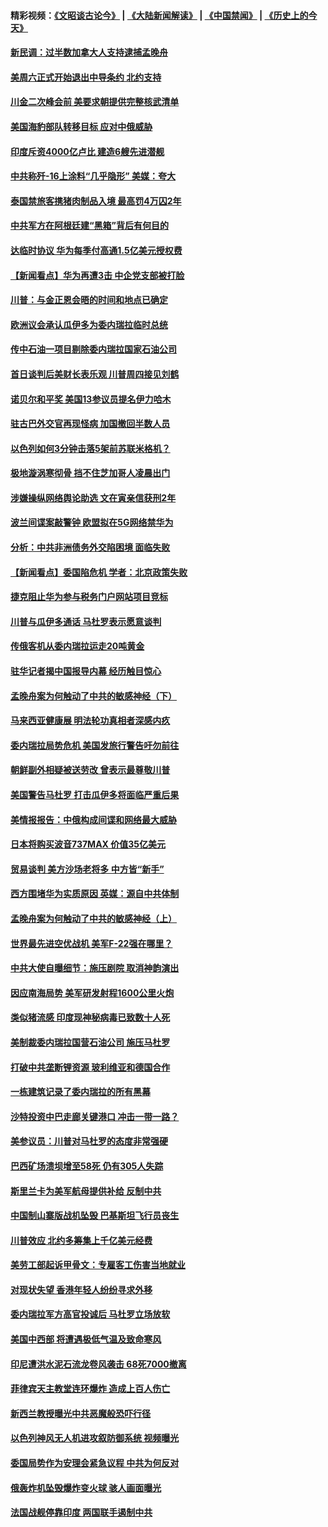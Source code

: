 #### 精彩视频：[《文昭谈古论今》](https://github.com/gfw-breaker/wenzhao) | [《大陆新闻解读》](https://github.com/gfw-breaker/ntdtv-comedy) | [《中国禁闻》](https://github.com/gfw-breaker/ntdtv-news) | [《历史上的今天》](https://github.com/gfw-breaker/today-in-history) 

#### [新民调：过半数加拿大人支持逮捕孟晚舟](../pages/nsc418/n11018655.md?t=02012130) 

#### [美周六正式开始退出中导条约 北约支持](../pages/nsc418/n11018405.md?t=02012130) 

#### [川金二次峰会前 美要求朝提供完整核武清单](../pages/nsc418/n11017962.md?t=02012130) 

#### [美国海豹部队转移目标 应对中俄威胁](../pages/nsc418/n11017801.md?t=02012130) 

#### [印度斥资4000亿卢比 建造6艘先进潜舰](../pages/nsc418/n11017635.md?t=02012130) 

#### [中共称歼-16上涂料“几乎隐形” 美媒：夸大](../pages/nsc418/n11017535.md?t=02012130) 

#### [泰国禁旅客携猪肉制品入境 最高罚4万囚2年](../pages/nsc418/n11016939.md?t=02012130) 

#### [中共军方在阿根廷建“黑箱”背后有何目的](../pages/nsc418/n11016689.md?t=02012130) 

#### [达临时协议 华为每季付高通1.5亿美元授权费](../pages/nsc418/n11016503.md?t=02012130) 

#### [【新闻看点】华为再遭3击 中企党支部被打脸](../pages/nsc418/n11016110.md?t=02012130) 

#### [川普：与金正恩会晤的时间和地点已确定](../pages/nsc418/n11016340.md?t=02012130) 

#### [欧洲议会承认瓜伊多为委内瑞拉临时总统](../pages/nsc418/n11016267.md?t=02012130) 

#### [传中石油一项目剔除委内瑞拉国家石油公司](../pages/nsc418/n11015982.md?t=02012130) 

#### [首日谈判后美财长表乐观 川普周四接见刘鹤](../pages/nsc418/n11015436.md?t=02012130) 

#### [诺贝尔和平奖 美国13参议员提名伊力哈木](../pages/nsc418/n11014742.md?t=02012130) 

#### [驻古巴外交官再现怪病 加国撤回半数人员](../pages/nsc418/n11014810.md?t=02012130) 

#### [以色列如何3分钟击落5架前苏联米格机？](../pages/nsc418/n11014659.md?t=02012130) 

#### [极地漩涡寒彻骨 挡不住芝加哥人凌晨出门](../pages/nsc418/n11014521.md?t=02012130) 

#### [涉嫌操纵网络舆论助选 文在寅亲信获刑2年](../pages/nsc418/n11014174.md?t=02012130) 

#### [波兰间谍案敲警钟 欧盟拟在5G网络禁华为](../pages/nsc418/n11013814.md?t=02012130) 

#### [分析：中共非洲债务外交陷困境 面临失败](../pages/nsc418/n11013731.md?t=02012130) 

#### [【新闻看点】委国陷危机 学者：北京政策失败](../pages/nsc418/n11013287.md?t=02012130) 

#### [捷克阻止华为参与税务门户网站项目竞标](../pages/nsc418/n11013525.md?t=02012130) 

#### [川普与瓜伊多通话 马杜罗表示愿意谈判](../pages/nsc418/n11013353.md?t=02012130) 

#### [传俄客机从委内瑞拉运走20吨黄金](../pages/nsc418/n11013224.md?t=02012130) 

#### [驻华记者揭中国报导内幕 经历触目惊心](../pages/nsc418/n11013118.md?t=02012130) 

#### [孟晚舟案为何触动了中共的敏感神经（下）](../pages/nsc418/n11008903.md?t=02012130) 

#### [马来西亚健康展 明法轮功真相者深感内疚](../pages/nsc418/n11010949.md?t=02012130) 

#### [委内瑞拉局势危机 美国发旅行警告吁勿前往](../pages/nsc418/n11012593.md?t=02012130) 

#### [朝鲜副外相疑被送劳改 曾表示最尊敬川普](../pages/nsc418/n11011872.md?t=02012130) 

#### [美国警告马杜罗 打击瓜伊多将面临严重后果](../pages/nsc418/n11011422.md?t=02012130) 

#### [美情报报告：中俄构成间谍和网络最大威胁](../pages/nsc418/n11011346.md?t=02012130) 

#### [日本将购买波音737MAX 价值35亿美元](../pages/nsc418/n11011238.md?t=02012130) 

#### [贸易谈判 美方沙场老将多 中方皆“新手”](../pages/nsc418/n11010973.md?t=02012130) 

#### [西方围堵华为实质原因 英媒：源自中共体制](../pages/nsc418/n11010190.md?t=02012130) 

#### [孟晚舟案为何触动了中共的敏感神经（上）](../pages/nsc418/n11008466.md?t=02012130) 

#### [世界最先进空优战机 美军F-22强在哪里？](../pages/nsc418/n11010323.md?t=02012130) 

#### [中共大使自曝细节：施压剧院 取消神韵演出](../pages/nsc418/n11008988.md?t=02012130) 

#### [因应南海局势 美军研发射程1600公里火炮](../pages/nsc418/n11010046.md?t=02012130) 

#### [类似猪流感 印度现神秘病毒已致数十人死](../pages/nsc418/n11009797.md?t=02012130) 

#### [美制裁委内瑞拉国营石油公司 施压马杜罗](../pages/nsc418/n11009006.md?t=02012130) 

#### [打破中共垄断锂资源 玻利维亚和德国合作](../pages/nsc418/n11008598.md?t=02012130) 

#### [一栋建筑记录了委内瑞拉的所有黑幕](../pages/nsc418/n11008614.md?t=02012130) 

#### [沙特投资中巴走廊关键港口 冲击一带一路？](../pages/nsc418/n11008620.md?t=02012130) 

#### [美参议员：川普对马杜罗的态度非常强硬](../pages/nsc418/n11008349.md?t=02012130) 

#### [巴西矿场溃坝增至58死 仍有305人失踪](../pages/nsc418/n11007445.md?t=02012130) 

#### [斯里兰卡为美军航母提供补给 反制中共](../pages/nsc418/n11007567.md?t=02012130) 

#### [中国制山寨版战机坠毁 巴基斯坦飞行员丧生](../pages/nsc418/n11007213.md?t=02012130) 

#### [川普效应 北约多筹集上千亿美元经费](../pages/nsc418/n11006307.md?t=02012130) 

#### [美劳工部起诉甲骨文：专雇客工伤害当地就业](../pages/nsc418/n11006396.md?t=02012130) 

#### [对现状失望 香港年轻人纷纷寻求外移](../pages/nsc418/n11006310.md?t=02012130) 

#### [委内瑞拉军方高官投诚后 马杜罗立场放软](../pages/nsc418/n11006068.md?t=02012130) 

#### [美国中西部 将遭遇极低气温及致命寒风](../pages/nsc418/n11006119.md?t=02012130) 

#### [印尼遭洪水泥石流龙卷风袭击 68死7000撤离](../pages/nsc418/n11005923.md?t=02012130) 

#### [菲律宾天主教堂连环爆炸 造成上百人伤亡](../pages/nsc418/n11005733.md?t=02012130) 

#### [新西兰教授曝光中共恶魔般恐吓行径](../pages/nsc418/n11004756.md?t=02012130) 

#### [以色列神风无人机进攻叙防御系统 视频曝光](../pages/nsc418/n11005042.md?t=02012130) 

#### [委国局势作为安理会紧急议程 中共为何反对](../pages/nsc418/n11005469.md?t=02012130) 

#### [俄轰炸机坠毁爆炸变火球 骇人画面曝光](../pages/nsc418/n11005421.md?t=02012130) 

#### [法国战舰停靠印度 两国联手遏制中共](../pages/nsc418/n11005288.md?t=02012130) 

